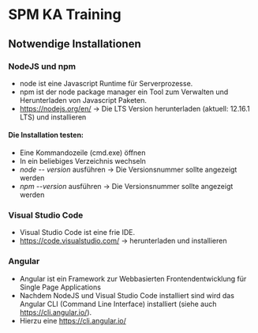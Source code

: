 # SPM KA Training

## Notwendige Installationen
### NodeJS und npm
  * node ist eine Javascript Runtime für Serverprozesse. 
  * npm ist der node package manager ein Tool zum Verwalten und Herunterladen von Javascript Paketen.
  * https://nodejs.org/en/ -> Die LTS Version herunterladen (aktuell: 12.16.1 LTS) und installieren
  
  #### Die Installation testen:
  * Eine Kommandozeile (cmd.exe) öffnen
  * In ein beliebiges Verzeichnis wechseln
  * *node -- version* ausführen -> Die Versionsnummer sollte angezeigt werden
  * *npm --version* ausführen -> Die Versionsnummer sollte angezeigt werden
  
### Visual Studio Code
  * Visual Studio Code ist eine frie IDE.
  * https://code.visualstudio.com/ -> herunterladen und installieren
  
### Angular
  * Angular ist ein Framework zur Webbasierten Frontendentwicklung für Single Page Applications
  * Nachdem NodeJS und Visual Studio Code installiert sind wird das Angular CLI (Command Line Interface) installiert (siehe auch https://cli.angular.io/).
  * Hierzu eine https://cli.angular.io/
